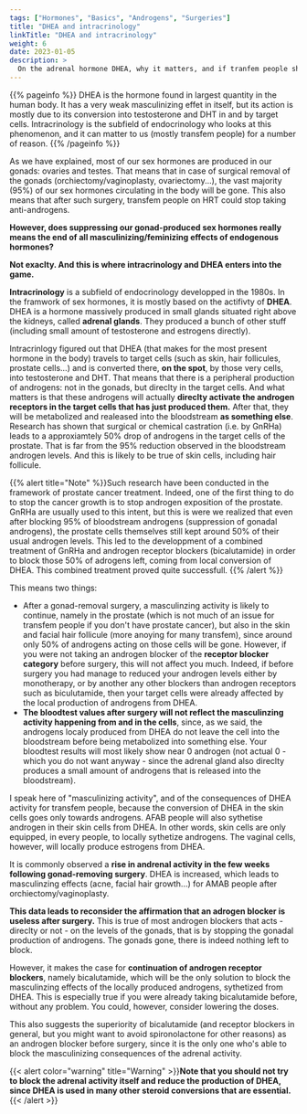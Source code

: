 ```yaml
---
tags: ["Hormones", "Basics", "Androgens", "Surgeries"]
title: "DHEA and intracrinology"
linkTitle: "DHEA and intracrinology"
weight: 6
date: 2023-01-05
description: >
  On the adrenal hormone DHEA, why it matters, and if tranfem people should stop taking blockers after SRS.
---
```


{{% pageinfo %}}
DHEA is the hormone found in largest quantity in the human body. It has a very weak masculinizing effet in itself, but its action is mostly due to its conversion into testosterone and DHT in and by target cells. Intracrinology is the subfield of endocrinology who looks at this phenomenon, and it can matter to us (mostly transfem people) for a number of reason.
{{% /pageinfo %}}

As we have explained, most of our sex hormones are produced in our gonads: ovaries and testes. That means that in case of surgical removal of the gonads (orchiectomy/vaginoplasty, ovariectomy...), the vast majority (95%) of our sex hormones circulating in the body will be gone. 
This also means that after such surgery, transfem people on HRT could stop taking anti-androgens. 

**However, does suppressing our gonad-produced sex hormones really means the end of all masculinizing/feminizing effects of endogenous hormones?**

**Not exaclty. And this is where intracrinology and DHEA enters into the game.**

**Intracrinology** is a subfield of endocrinology developped in the 1980s. In the framwork of sex hormones, it is mostly based on the actifivty of **DHEA**. DHEA is a hormone massively produced in small glands situated right above the kidneys, called **adrenal glands**. They produced a bunch of other stuff (including small amount of testosterone and estrogens directly). 

Intracrinlogy figured out that DHEA (that makes for the most present hormone in the body) travels to target cells (such as skin, hair follicules, prostate cells...) and is converted there, **on the spot**, by those very cells, into testosterone and DHT. That means that there is a peripheral production of androgens: not in the gonads, but direclty in the target cells. And what matters is that these androgens will actually **direclty activate the androgen receptors in the target cells that has just produced them.** After that, they will be metabolized and realeased into the bloodstream **as something else**. Research has shown that surgical or chemical castration (i.e. by GnRHa) leads to a approxiamtely 50% drop of androgens in the target cells of the prostate. That is far from the 95% reduction observed in the bloodstream androgen levels. And this is likely to be true of skin cells, including hair follicule. 

{{% alert title="Note" %}}Such research have been conducted in the framework of prostate cancer treatment. Indeed, one of the first thing to do to stop the cancer growth is to stop androgen exposition of the prostate. GnRHa are usually used to this intent, but this is were we realized that even after blocking 95% of bloodstream androgens (suppression of gonadal androgens), the prostate cells themselves still kept around 50% of their usual androgen levels. This led to the developpment of a combined treatment of GnRHa and androgen receptor blockers (bicalutamide) in order to block those 50% of adrogens left, coming from local conversion of DHEA. This combined treatment proved quite successfull. {{% /alert %}}

This means two things:

- After a gonad-removal surgery, a masculinzing activity is likely to continue, namely in the prostate (which is not much of an issue for transfem people if you don't have prostate cancer), but also in the skin and facial hair follicule (more anoying for many transfem), since around only 50% of androgens acting on those cells will be gone. However, if you were not taking an androgen blocker of the **receptor blocker category** before surgery, this will not affect you much. Indeed, if before surgery you had manage to reduced your androgen levels either by monotherapy, or by another any other blockers than androgen receptors such as biculutamide, then your target cells were already affected by the local production of androgens from DHEA. 
- **The bloodtest values after surgery will not reflect the masculinzing activity happening from and in the cells**, since, as we said, the androgens localy produced from DHEA do not leave the cell into the bloodstream before being metabolized into something else. Your bloodtest results will most likely show near 0 androgen (not actual 0 - which you do not want anyway - since the adrenal gland also direclty produces a small amount of androgens that is released into the bloodstream).

I speak here of "masculinizing activity", and of the consequences of DHEA activity for transfem people, because the conversion of DHEA in the skin cells goes only towards androgens. AFAB people will also sythetise androgen in their skin cells from DHEA. In other words, skin cells are only equipped, in every people, to locally sythetize androgens. The vaginal cells, however, will locally produce estrogens from DHEA.

It is commonly observed a **rise in andrenal activity in the few weeks following gonad-removing surgery**. DHEA is increased, which leads to masculinzing effects (acne, facial hair growth...) for AMAB people after orchiectomy/vaginoplasty.

**This data leads to reconsider the affirmation that an adrogen blocker is useless after surgery.** This is true of most androgen blockers that acts - direclty or not - on the levels of the gonads, that is by stopping the gonadal production of androgens. The gonads gone, there is indeed nothing left to block.

However, it makes the case for **continuation of androgen receptor blockers**, namely bicalutamide, which will be the only solution to block the masculinzing effects of the locally produced androgens, sythetized from DHEA. This is especially true if you were already taking bicalutamide before, without any problem. You could, however, consider lowering the doses.

This also suggests the superiority of bicalutamide (and receptor blockers in general, but you might want to avoid spironolactone for other reasons) as an androgen blocker before surgery, since it is the only one who's able to block the masculinizing consequences of the adrenal activity.

{{< alert color="warning" title="Warning" >}}**Note that you should not try to block the adrenal activity itself and reduce the production of DHEA, since DHEA is used in many other steroid conversions that are essential.**{{< /alert >}}
